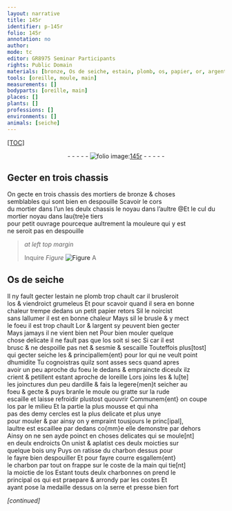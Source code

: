 ```yaml
---
layout: narrative
title: 145r
identifier: p-145r
folio: 145r
annotation: no
author:
mode: tc
editor: GR8975 Seminar Participants
rights: Public Domain
materials: [bronze, Os de seiche, estain, plomb, os, papier, or, argent, lute, ardille, charbon]
tools: [oreille, moule, main]
measurements: []
bodyparts: [oreille, main]
places: []
plants: []
professions: []
environments: []
animals: [seiche]
---
```


<p><a href="{{site.url}}/{{base.url}}/diplomatic/">[TOC]</a></p><div class="folio" align="center">- - - - - <a href="http://gallica.bnf.fr/ark:/12148/btv1b10500001g/f295.image" target="_blank"><img src="https://cu-mkp.github.io/2017-workshop-edition/assets/photo-icon.png" alt="folio image: " style="display:inline-block; margin-bottom:-3px;"/>145r</a> - - - - - </div>  
  

## Gecter en trois chassis

 
On gecte en trois chassis des mortiers de <span class="m">bronze</span> & choses<br/> semblables qui sont bien en despouille Scavoir le cors<br/> du mortier dans l’un <span class="del">les deulx chassis</span> <span class="add">le noyau dans l’aultre</span> @Et le <span class="add">cul du mortier</span> <span class="del">noyau</span> dans l<span class="del">au{tre}</span>e tiers<br/> <span class="del">pour petit ouvrage</span> pourceque aultrement la mouleure qui y est<br/> ne seroit pas en despouille
 
 
> *at left top margin*
> 
> 
> Inquire 
> *Figure*
> <a href="https://drive.google.com/open?id=0B9-oNrvWdlO5MXRaSldvRzY2UTg" target="_blank"><img src="https://cu-mkp.github.io/GR8975-edition/assets/photo-icon.png" alt="Figure" style="display:inline-block; margin-bottom:-3px;"/></a>
 A

 
 
  

## <span class="m">Os de <span class="al">seiche</span></span>

 
Il ny fault gecter l<span class="m">estain</span> ne <span class="m">plomb</span> trop chault car il brusleroit<br/> l<span class="m">os</span> & viendroict grumeleus Et pour scavoir quand il sera en bonne<br/> chaleur trempe dedans un petit <span class="m">papier</span> retors Sil le noircist<br/> sans lallumer il est en bonne chaleur Mays sil le brusle & y mect<br/> le foeu il est trop chault L<span class="m">or</span> & l<span class="m">argent</span> sy peuvent bien gecter<br/> Mays jamays il ne vient bien net Pour bien mouler quelque<br/> chose delicate il ne fault pas que l<span class="m">os</span> soit si sec <span class="del">Si</span> car il est<br/> brusc & ne despoille pas net & sesmie & sescaille Touteffois plus[tost]<br/> qui gecter <span class="al">seiche</span> les & principallem{ent} pour l<span class="m">or</span> qui ne veult point<br/> dhumidite Tu cognoistras quilz sont asses secs quand apres<br/> avoir un peu aproche du foeu le dedans & empraincte diceulx ilz<br/> crient & petillent estant aproche de l<span class="tl"><span class="bp">oreille</span></span> Lors joins les & <span class="m">lu[te]</span><br/> les joinctures dun peu d<span class="m">ardille</span> & fais la legere{men}t seicher au<br/> foeu & gecte & puys branle le <span class="tl">moule</span> ou gratte sur la rude<br/> escaille et laisse refroidir plustost quouvrir Communem{ent} on coupe<br/> l<span class="m">os</span> par le milieu Et la partie la plus mousse et qui nha<br/> pas des demy cercles  est la plus delicate et plus unye<br/> pour mouler & par ainsy on y empraint tousjours le princ[ipal],<br/> laultre est escaillee par dedans co{mm}e elle demonstre par dehors<br/> Ainsy on ne sen ayde poinct en choses delicates qui se moule[nt]<br/> en deulx endroicts On unist & aplatist ces deulx moicties sur<br/> quelque bois uny Puys on ratisse du <span class="m">charbon</span> dessus pour<br/> le fayre bien despouiller Et pour fayre courre esgallem{ent}<br/> le <span class="m">charbon</span> par tout on frappe sur le coste de la <span class="tl"><span class="bp">main</span></span> qui tie[nt]<br/> la moictie de l<span class="m">os</span> Estant touts deulx charbonnes on prend le<br/> principal <span class="m">os</span> qui est praepare & arrondy par les costes Et<br/> ayant pose la medaille dessus on la serre et presse bien fort
 
*[continued]*
 
